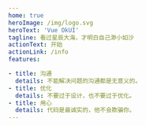 ```yaml
---
home: true
heroImage: /img/logo.svg
heroText: 'Vue OkUI'
tagline: 看过星辰大海，才明白自己渺小如沙
actionText: 开始
actionLink: /info
features:

- title: 沟通
  details: 不能解决问题的沟通都是无意义的。
- title: 优化
  details: 不要过于设计，也不要过于优化。
- title: 用心
  details: 代码是最诚实的，他不会欺骗你。
---
```

